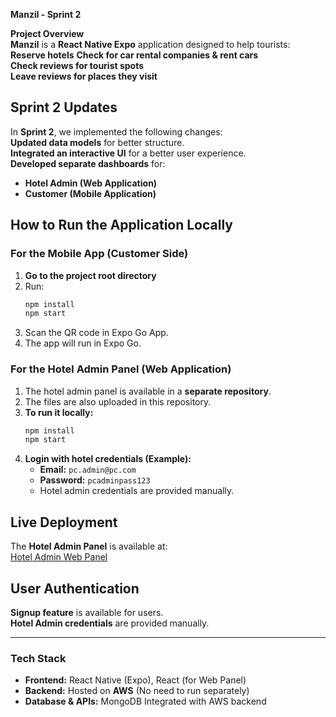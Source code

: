  **Manzil - Sprint 2**  

 **Project Overview**  
**Manzil** is a **React Native Expo** application designed to help tourists:  
**Reserve hotels** 
**Check for car rental companies & rent cars**   
**Check reviews for tourist spots**  
**Leave reviews for places they visit**  

##  **Sprint 2 Updates**  
In **Sprint 2**, we implemented the following changes:  
**Updated data models** for better structure.  
**Integrated an interactive UI** for a better user experience.  
**Developed separate dashboards** for:  
   - **Hotel Admin (Web Application)**   
   - **Customer (Mobile Application)**  

## **How to Run the Application Locally**  

### **For the Mobile App (Customer Side)**  
1. **Go to the project root directory**  
2. Run:  
   ```sh
   npm install
   npm start
   ```
3. Scan the QR code in Expo Go App.
4. The app will run in Expo Go.

### **For the Hotel Admin Panel (Web Application)**  
1. The hotel admin panel is available in a **separate repository**.  
2. The files are also uploaded in this repository.  
3. **To run it locally:**  
   ```sh
   npm install
   npm start
   ```
4. **Login with hotel credentials (Example):**  
   - **Email:** `pc.admin@pc.com`  
   - **Password:** `pcadminpass123`  
   - Hotel admin credentials are provided manually.

##  **Live Deployment**  
The **Hotel Admin Panel** is available at:  
[Hotel Admin Web Panel](http://myexpoapp-hoteladmin.s3-website-us-east-1.amazonaws.com/)

## **User Authentication**  
**Signup feature** is available for users.  
**Hotel Admin credentials** are provided manually.  

---

###  **Tech Stack**
- **Frontend:** React Native (Expo), React (for Web Panel)  
- **Backend:** Hosted on **AWS** (No need to run separately) 
- **Database & APIs:** MongoDB Integrated with AWS backend  
